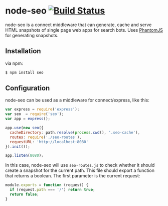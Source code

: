 # node-seo [![Build Status](https://travis-ci.org/saschagehlich/node-seo.svg?branch=master)](https://travis-ci.org/saschagehlich/node-seo)

node-seo is a connect middleware that can generate, cache and serve HTML
snapshots of single page web apps for search bots. Uses [PhantomJS](http://phantomjs.org/)
for generating snapshots.

## Installation

via npm:

```bash
$ npm install seo
```

## Configuration

node-seo can be used as a middleware for connect/express, like this:

```js
var express = require('express');
var seo  = require('seo');
var app = express();

app.use(new seo({
  cacheDirectory: path.resolve(process.cwd(), '.seo-cache'),
  routes: require('./seo-routes'),
  requestURL: 'http://localhost:8080'
}).init());

app.listen(8080);
```

In this case, node-seo will use `seo-routes.js` to check whether it should
create a snapshot for the current path. This file should export a function that
returns a boolean. The first parameter is the current request:

```js
module.exports = function (request) {
  if (request.path === '/') return true;
  return false;
}
```
